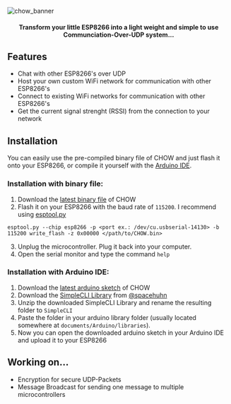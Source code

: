 ![chow_banner](https://user-images.githubusercontent.com/79598596/170836591-a6a3a01c-79a6-43f7-b329-dfdd774e6bd4.png)
<h4 align="center">Transform your little ESP8266 into a light weight and simple to use Communciation-Over-UDP system...</h4>

## Features
- Chat with other ESP8266's over UDP
- Host your own custom WiFi network for communication with other ESP8266's
- Connect to existing WiFi networks for communication with other ESP8266's
- Get the current signal strenght (RSSI) from the connection to your network

## Installation
You can easily use the pre-compiled binary file of CHOW and just flash it onto your ESP8266, or compile it yourself with the [Arduino IDE](https://www.arduino.cc/en/software).
### Installation with binary file:
1. Download the [latest binary file](https://github.com/90N45-d3v/CHOW/releases) of CHOW
2. Flash it on your ESP8266 with the baud rate of ````115200````. I recommend using [esptool.py](https://docs.espressif.com/projects/esptool/en/latest/esp8266/)
````
esptool.py --chip esp8266 -p <port ex.: /dev/cu.usbserial-14130> -b 115200 write_flash -z 0x00000 </path/to/CHOW.bin>
````
3. Unplug the microcontroller. Plug it back into your computer.
4. Open the serial monitor and type the command ````help````
### Installation with Arduino IDE:
1. Download the [latest arduino sketch](https://github.com/90N45-d3v/CHOW/releases) of CHOW
2. Download the [SimpleCLI Library](https://github.com/spacehuhn/SimpleCLI/archive/master.zip) from [@spacehuhn](https://github.com/spacehuhn)
3. Unzip the downloaded SimpleCLI Library and rename the resulting folder to ````SimpleCLI````
4. Paste the folder in your arduino library folder (usually located somewhere at ````documents/Arduino/libraries````).
5. Now you can open the downloaded arduino sketch in your Arduino IDE and upload it to your ESP8266

## Working on...
- Encryption for secure UDP-Packets
- Message Broadcast for sending one message to multiple microcontrollers
